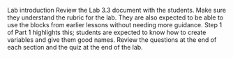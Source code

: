 Lab introduction
Review the Lab 3.3 document with the students. Make sure they understand the rubric for the lab.
They are also expected to be able to use the blocks from earlier lessons without needing more guidance. Step 1 of Part 1 highlights this; students are expected to know how to create variables and give them good names.
Review the questions at the end of each section and the quiz at the end of the lab.
